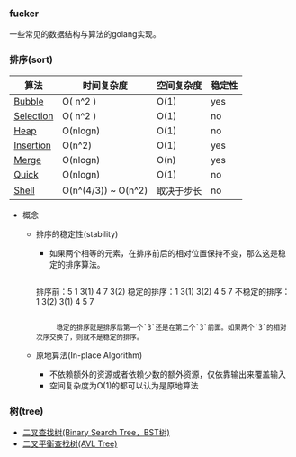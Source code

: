 ### fucker
一些常见的数据结构与算法的golang实现。



### 排序(sort)

| 算法                                                         | 时间复杂度          | 空间复杂度 | 稳定性 |
| ------------------------------------------------------------ | ------------------- | ---------- | ------ |
| [Bubble](https://github.com/bestgopher/sort/blob/master/internal/bubble.go) | O( n^2 )            | O(1)       | yes    |
| [Selection](https://github.com/bestgopher/sort/blob/master/internal/selection.go) | O( n^2 )            | O(1)       | no     |
| [Heap](https://github.com/bestgopher/sort/blob/master/internal/heap.go) | O(nlogn)            | O(1)       | no     |
| [Insertion](https://github.com/bestgopher/sort/blob/master/internal/insertion.go) | O(n^2)              | O(1)       | yes    |
| [Merge](https://github.com/bestgopher/sort/blob/master/internal/merge.go) | O(nlogn)            | O(n)       | yes    |
| [Quick](https://github.com/bestgopher/sort/blob/master/internal/quick.go) | O(nlogn)            | O(1)       | no     |
| [Shell](https://github.com/bestgopher/sort/blob/master/internal/shell.go) | O(n^(4/3)) ~ O(n^2) | 取决于步长 | no     |

- 概念

  - 排序的稳定性(stability)

     - 如果两个相等的元素，在排序前后的相对位置保持不变，那么这是稳定的排序算法。

       ```
     排序前：5 1 3(1) 4 7 3(2)
        稳定的排序：1 3(1) 3(2) 4 5 7
        不稳定的排序：1 3(2) 3(1) 4 5 7
       ```

			稳定的排序就是排序后第一个`3`还是在第二个`3`前面。如果两个`3`的相对次序交换了，则就不是稳定的排序。

  - 原地算法(In-place Algorithm)

     - 不依赖额外的资源或者依赖少数的额外资源，仅依靠输出来覆盖输入
     - 空间复杂度为O(1)的都可以认为是原地算法

### 树(tree)

- [二叉查找树(Binary Search Tree，BST树)](https://github.com/bestgopher/fucker/blob/master/tree/binary_search_tree.go)
-  [二叉平衡查找树(AVL Tree)](https://github.com/bestgopher/fucker/blob/master/tree/avl_tree.go)